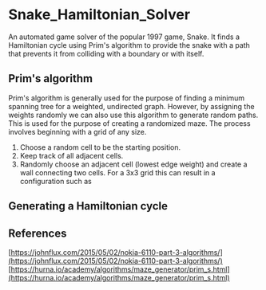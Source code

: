 # Snake_Hamiltonian_Solver
An automated game solver of the popular 1997 game, Snake. It finds a Hamiltonian cycle using Prim's algorithm to provide the snake with a path that prevents it from colliding with a boundary or with itself.

## Prim's algorithm
Prim's algorithm is generally used for the purpose of finding a minimum spanning tree for a weighted, undirected graph. However, by assigning the weights randomly we can also use this algorithm to generate random paths. This is used for the purpose of creating a randomized maze.
The process involves beginning with a grid of any size.
1. Choose a random cell to be the starting position.
2. Keep track of all adjacent cells.
3. Randomly choose an adjacent cell (lowest edge weight) and create a wall connecting two cells.
For a 3x3 grid this can result in a configuration such as

## Generating a Hamiltonian cycle
## References
[https://johnflux.com/2015/05/02/nokia-6110-part-3-algorithms/](https://johnflux.com/2015/05/02/nokia-6110-part-3-algorithms/)
[https://hurna.io/academy/algorithms/maze_generator/prim_s.html](https://hurna.io/academy/algorithms/maze_generator/prim_s.html)

